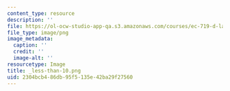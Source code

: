 ```yaml
---
content_type: resource
description: ''
file: https://ol-ocw-studio-app-qa.s3.amazonaws.com/courses/ec-719-d-lab-water-climate-change-and-health-spring-2019/2304bcb486db95f5135e42ba29f27560_less-than-10.png
file_type: image/png
image_metadata:
  caption: ''
  credit: ''
  image-alt: ''
resourcetype: Image
title: _less-than-10.png
uid: 2304bcb4-86db-95f5-135e-42ba29f27560
---
```

